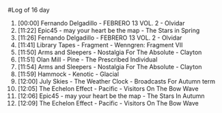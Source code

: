 #Log of 16 day

1. [00:00] Fernando Delgadillo - FEBRERO 13 VOL. 2 - Olvidar
1. [11:22] Epic45 - may your heart be the map - The Stars in Spring
1. [11:26] Fernando Delgadillo - FEBRERO 13 VOL. 2 - Olvidar
1. [11:41] Library Tapes - Fragment - Wenngren: Fragment VII
1. [11:50] Arms and Sleepers - Nostalgia For The Absolute - Clayton
1. [11:51] Olan Mill - Pine - The Prescribed Individual
1. [11:54] Arms and Sleepers - Nostalgia For The Absolute - Clayton
1. [11:59] Hammock - Kenotic - Glacial
1. [12:00] July Skies - The Weather Clock - Broadcasts For Autumn term
1. [12:05] The Echelon Effect - Pacific - Visitors On The Bow Wave
1. [12:06] Epic45 - may your heart be the map - The Stars In Autumn
1. [12:09] The Echelon Effect - Pacific - Visitors On The Bow Wave
